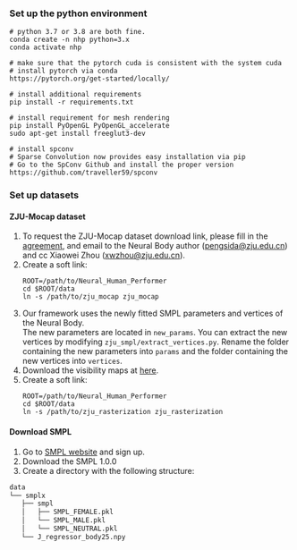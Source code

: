 ### Set up the python environment

```
# python 3.7 or 3.8 are both fine. 
conda create -n nhp python=3.x
conda activate nhp

# make sure that the pytorch cuda is consistent with the system cuda
# install pytorch via conda
https://pytorch.org/get-started/locally/

# install additional requirements
pip install -r requirements.txt

# install requirement for mesh rendering
pip install PyOpenGL PyOpenGL_accelerate
sudo apt-get install freeglut3-dev

# install spconv
# Sparse Convolution now provides easy installation via pip
# Go to the SpConv Github and install the proper version
https://github.com/traveller59/spconv
```

### Set up datasets



#### ZJU-Mocap dataset

1. To request the ZJU-Mocap dataset download link, please fill in the [agreement](https://zjueducn-my.sharepoint.com/:b:/g/personal/pengsida_zju_edu_cn/EUPiybrcFeNEhdQROx4-LNEBm4lzLxDwkk1SBcNWFgeplA?e=BGDiQh), and email to the Neural Body author (pengsida@zju.edu.cn) and cc Xiaowei Zhou (xwzhou@zju.edu.cn).
2. Create a soft link:
    ```
    ROOT=/path/to/Neural_Human_Performer
    cd $ROOT/data
    ln -s /path/to/zju_mocap zju_mocap
    ```
3. Our framework uses the newly fitted SMPL parameters and vertices of the Neural Body.  
The new parameters are located in `new_params`. You can extract the new vertices by modifying `zju_smpl/extract_vertices.py`.
Rename the folder containing the new parameters into `params` and the folder containing the new vertices into `vertices`.
4. Download the visibility maps at [here](https://drive.google.com/file/d/1I6GpC9BRiJq9IhOCMUE8oZBHcd-pbCfg/view?usp=sharing).
5. Create a soft link:
    ```
    ROOT=/path/to/Neural_Human_Performer
    cd $ROOT/data
    ln -s /path/to/zju_rasterization zju_rasterization
    ```
#### Download SMPL
1. Go to [SMPL website](https://smpl.is.tue.mpg.de/) and sign up.
2. Download the SMPL 1.0.0
3. Create a directory with the following structure:
```bash
data
└── smplx
   ├── smpl
   │   ├── SMPL_FEMALE.pkl
   │   └── SMPL_MALE.pkl
   │   └── SMPL_NEUTRAL.pkl
   └── J_regressor_body25.npy
```